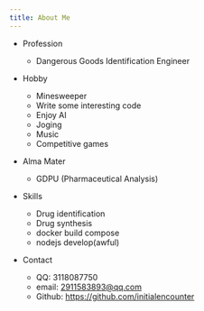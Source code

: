 ```yaml
---
title: About Me
---
```


- Profession

    - Dangerous Goods Identification Engineer

- Hobby 

    - Minesweeper
    - Write some interesting code
    - Enjoy AI
    - Joging
    - Music
    - Competitive games

- Alma Mater

    - GDPU (Pharmaceutical Analysis)

- Skills

    - Drug identification
    - Drug synthesis
    - docker build compose
    - nodejs develop(awful)

- Contact

    - QQ: 3118087750 
    - email: 2911583893@qq.com 
    - Github: https://github.com/initialencounter